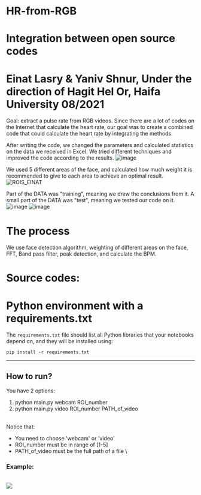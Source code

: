 # HR-from-RGB
# Integration between open source codes
# Einat Lasry & Yaniv Shnur, Under the direction of Hagit Hel Or, Haifa University 08/2021

Goal: extract a pulse rate from RGB videos.
Since there are a lot of codes on the Internet that calculate the heart rate, our goal was to create a combined code that could calculate the heart rate by integrating the methods.

After writing the code, we changed the parameters and calculated statistics on the data we received in Excel.
We tried different techniques and improved the code according to the results.
![image](https://github.com/EinatLasry/HR-from-RGB/assets/82314695/2c1c0665-f103-4613-818c-ca45812f0c7d)

We used 5 different areas of the face, and calculated how much weight it is recommended to give to each area to achieve an optimal result.
![ROIS_EINAT](https://github.com/EinatLasry/HR-from-RGB/assets/82314695/60858dad-32c1-4acb-b442-0cb6e30a22f7)

Part of the DATA was "training", meaning we drew the conclusions from it.
A small part of the DATA was "test", meaning we tested our code on it.
![image](https://github.com/EinatLasry/HR-from-RGB/assets/82314695/c877cef4-e480-419a-a1ec-3aaa139b7f95)
![image](https://github.com/EinatLasry/HR-from-RGB/assets/82314695/c2e8b207-7f54-4dcc-8f1b-b3590a734530)

# The process
We use face detection algorithm, weighting of different areas on the face, FFT, Band pass filter, peak detection, and calculate the BPM.

# Source codes:


# Python environment with a requirements.txt

The `requirements.txt` file should list all Python libraries that your notebooks
depend on, and they will be installed using:

```
pip install -r requirements.txt
```
---


## How to run?

You have 2 options:
1. python main.py webcam ROI_number
2. python main.py video ROI_number PATH_of_video

\
Notice that:
* You need to choose 'webcam' or 'video'
* ROI_number must be in range of [1-5]
* PATH_of_video must be the full path of a file
\


### Example:
\
<img src="https://user-images.githubusercontent.com/79280930/127553271-2fa20129-371e-41b5-ac8d-39bd3400b70b.png">
